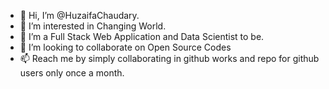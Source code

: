 - 👋 Hi, I’m @HuzaifaChaudary.
- 👀 I’m interested in Changing World.
- 🌱 I’m a Full Stack Web Application and Data Scientist to be.
- 💞️ I’m looking to collaborate on Open Source Codes
- 📫 Reach me by simply collaborating in github works and repo for github users only once a month.

<!---
HuzaifaChaudary/HuzaifaChaudary is a ✨ special ✨ repository because its `README.md` (this file) appears on your GitHub profile.
You can click the Preview link to take a look at your changes.
--->
